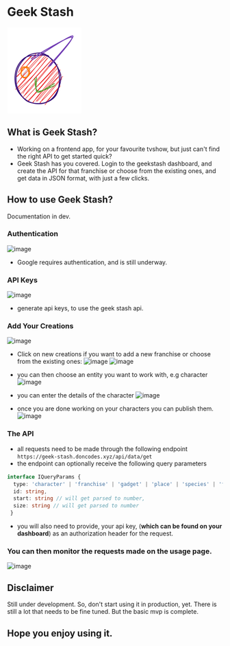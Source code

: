 # Geek Stash
![](/public/brand/logo.svg)

## What is Geek Stash?
- Working on a frontend app, for your favourite tvshow, but just can't find the right API to get started quick?
- Geek Stash has you covered. Login to the geekstash dashboard, and create the API for that franchise or choose from the existing ones, and get data in JSON format, with just a few clicks.

## How to use Geek Stash?
Documentation in dev.

### Authentication
![image](https://user-images.githubusercontent.com/58218526/214128410-f2f5db68-9e38-423b-b41b-663fce1bcde7.png)
- Google requires authentication, and is still underway.

### API Keys
![image](https://user-images.githubusercontent.com/58218526/214128819-6577a025-a5a3-4e29-a20e-31d627931789.png)
- generate api keys, to use the geek stash api.

### Add Your Creations
![image](https://user-images.githubusercontent.com/58218526/214129229-bc537d68-6694-4a9f-a1bf-88dba9fe3631.png)

- Click on new creations if you want to add a new franchise or choose from the existing ones:
![image](https://user-images.githubusercontent.com/58218526/214129762-53f54002-6631-4bf0-9bff-5366c1c233bb.png)
![image](https://user-images.githubusercontent.com/58218526/214129880-06b81e6c-dba9-4b46-906d-380313be09a0.png)

- you can then choose an entity you want to work with, e.g character
![image](https://user-images.githubusercontent.com/58218526/214130071-db83b4c1-1252-4c7c-ba73-e94f20eaeedb.png)
- you can enter the details of the character
![image](https://user-images.githubusercontent.com/58218526/214134434-0c11c88f-7502-4850-90dc-f1bbc38970a4.png)
- once you are done working on your characters you can publish them.
![image](https://user-images.githubusercontent.com/58218526/214134784-65ccb479-9c32-4b2f-af57-61f8dc5d9574.png)

### The API
- all requests need to be made through the following endpoint ``https://geek-stash.doncodes.xyz/api/data/get``
- the endpoint can optionally receive the following query parameters
```ts
interface IQueryParams {
  type: 'character' | 'franchise' | 'gadget' | 'place' | 'species' | 'fights',
  id: string,
  start: string // will get parsed to number,
  size: string // will get parsed to number
 }
```
- you will also need to provide, your api key, (**which can be found on your dashboard**) as an authorization header for the request.


### You can then monitor the requests made on the usage page.
![image](https://user-images.githubusercontent.com/58218526/214136308-3f435788-5408-4143-898f-69edf2ab9d5a.png)




## Disclaimer
Still under development. So, don't start using it in production, yet. 
There is still a lot that needs to be fine tuned. But the basic mvp is complete.

## Hope you enjoy using it.
